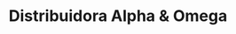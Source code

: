 ---
title: "Distribuidora Alpha & Omega"
url: /san-miguel-petapa/distribuidora-alpha-und-omega/
shop: Kiosk
---